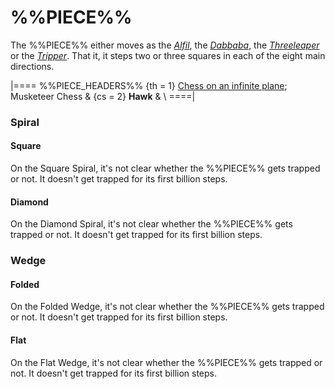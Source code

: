 # %%PIECE%%

The %%PIECE%% either moves as the [*Alfil*](alfil.html),
the [*Dabbaba*](dabbaba.html), the [*Threeleaper*](threeleaper.html)
or the [*Tripper*](tripper.html).
That it, it steps two or three squares in each of the eight main
directions.

|====
%%PIECE_HEADERS%%
  {th = 1}  [Chess on an infinite plane](#wiki:Infinite_chess#Variations);
            Musketeer Chess
& {cs = 2}  **Hawk**
&           \\
====|

### Spiral

#### Square

On the Square Spiral, it's not clear whether the %%PIECE%% gets trapped
or not. It doesn't get trapped for its first billion steps.

#### Diamond

On the Diamond Spiral, it's not clear whether the %%PIECE%% gets trapped
or not. It doesn't get trapped for its first billion steps.

### Wedge

#### Folded

On the Folded Wedge, it's not clear whether the %%PIECE%% gets trapped
or not. It doesn't get trapped for its first billion steps.

#### Flat

On the Flat Wedge, it's not clear whether the %%PIECE%% gets trapped
or not. It doesn't get trapped for its first billion steps.
